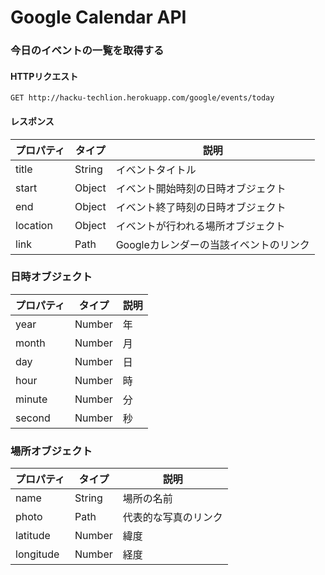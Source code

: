 # Google Calendar API

### 今日のイベントの一覧を取得する

#### HTTPリクエスト

`GET http://hacku-techlion.herokuapp.com/google/events/today`

#### レスポンス

| プロパティ | タイプ | 説明                                   |
| ---------- | ------ | -------------------------------------- |
| title      | String | イベントタイトル                       |
| start      | Object | イベント開始時刻の日時オブジェクト     |
| end        | Object | イベント終了時刻の日時オブジェクト     |
| location   | Object | イベントが行われる場所オブジェクト     |
| link       | Path   | Googleカレンダーの当該イベントのリンク |



### 日時オブジェクト

| プロパティ | タイプ | 説明 |
| ---------- | ------ | ---- |
| year       | Number | 年   |
| month      | Number | 月   |
| day        | Number | 日   |
| hour       | Number | 時   |
| minute     | Number | 分   |
| second     | Number | 秒   |



### 場所オブジェクト

| プロパティ | タイプ | 説明                 |
| ---------- | ------ | -------------------- |
| name       | String | 場所の名前           |
| photo      | Path   | 代表的な写真のリンク |
| latitude   | Number | 緯度                 |
| longitude  | Number | 経度                 |

